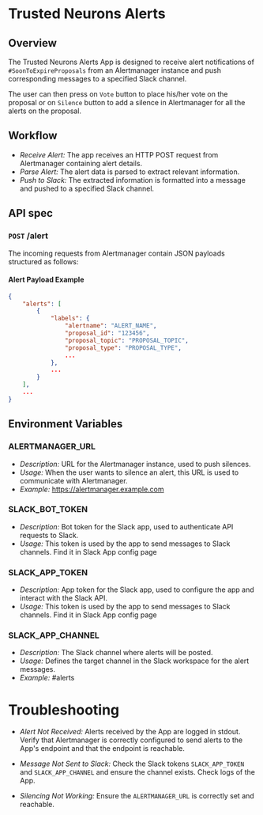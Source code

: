 
# Trusted Neurons Alerts

## Overview

The Trusted Neurons Alerts App is designed to receive alert notifications of `#SoonToExpireProposals` from an Alertmanager instance and push corresponding messages to a specified Slack channel.

The user can then press on `Vote` button to place his/her vote on the proposal or on `Silence` button to add a silence in Alertmanager for all the alerts on the proposal.

## Workflow

- *Receive Alert:* The app receives an HTTP POST request from Alertmanager containing alert details.
- *Parse Alert:* The alert data is parsed to extract relevant information.
- *Push to Slack:* The extracted information is formatted into a message and pushed to a specified Slack channel.

## API spec

### `POST` /alert

The incoming requests from Alertmanager contain JSON payloads structured as follows:

#### Alert Payload Example

```JSON
{
    "alerts": [
        {
            "labels": {
                "alertname": "ALERT_NAME",
                "proposal_id": "123456",
                "proposal_topic": "PROPOSAL_TOPIC",
                "proposal_type": "PROPOSAL_TYPE",
                ...
            },
            ...
        }
    ],
    ...
}
```

## Environment Variables

### ALERTMANAGER_URL

- *Description:* URL for the Alertmanager instance, used to push silences.
- *Usage:* When the user wants to silence an alert, this URL is used to communicate with Alertmanager.
- *Example:* <https://alertmanager.example.com>

### SLACK_BOT_TOKEN

- *Description:* Bot token for the Slack app, used to authenticate API requests to Slack.
- *Usage:* This token is used by the app to send messages to Slack channels. Find it in Slack App config page

### SLACK_APP_TOKEN

- *Description:* App token for the Slack app, used to configure the app and interact with the Slack API.
- *Usage:* This token is used by the app to send messages to Slack channels. Find it in Slack App config page

### SLACK_APP_CHANNEL

- *Description:* The Slack channel where alerts will be posted.
- *Usage:* Defines the target channel in the Slack workspace for the alert messages.
- *Example:* #alerts

# Troubleshooting

- *Alert Not Received:* Alerts received by the App are logged in stdout. Verify that Alertmanager is correctly configured to send alerts to the App's endpoint and that the endpoint is reachable.

- *Message Not Sent to Slack:* Check the Slack tokens `SLACK_APP_TOKEN` and `SLACK_APP_CHANNEL` and ensure the channel exists.
Check logs of the App.

- *Silencing Not Working:* Ensure the `ALERTMANAGER_URL` is correctly set and reachable.
